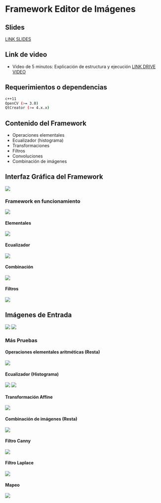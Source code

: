 # Framework Editor de Imágenes

## Slides
[LINK SLIDES](https://github.com/jhuni45/TCG-Laboratorio/blob/master/Framework/TCG_Framework_slides.pdf)
## Link de video
- Video de 5 minutos: Explicación de estructura y ejecución [LINK DRIVE VIDEO](https://drive.google.com/file/d/11ngc03poSr0t1sjDzFQS61kArTJUAndI/view?usp=sharing)

## Requerimientos o dependencias

```bash
c++11
OpenCV (>= 3.0)
QtCreator (>= 4.x.x)
```
## Contenido del Framework
 - Operaciones elementales
 - Ecualizador (histograma)
 - Transformaciones
 - Filtros
 - Convoluciones
 - Combinación de imágenes
 
## Interfaz Gráfica del Framework
![](https://github.com/jhuni45/TCG-Laboratorio/blob/master/Framework/FrameworkUI/newui.png)
 
### Framework en funcionamiento
![](https://github.com/jhuni45/TCG-Laboratorio/blob/master/Framework/FrameworkUI/alluiui.png)
#### Elementales
![](https://github.com/jhuni45/TCG-Laboratorio/blob/master/Framework/FrameworkUI/elemenalui.png)
#### Ecualizador
![](https://github.com/jhuni45/TCG-Laboratorio/blob/master/Framework/FrameworkUI/ecualizadorui.png)
#### Combinación
![](https://github.com/jhuni45/TCG-Laboratorio/blob/master/Framework/FrameworkUI/combisumaui.png)
#### Filtros
![](https://github.com/jhuni45/TCG-Laboratorio/blob/master/Framework/FrameworkUI/filtrosui.png)
##  Imágenes de Entrada
![](https://github.com/jhuni45/TCG-Laboratorio/blob/master/Framework/InputImage/bugs2.bmp)
![](https://github.com/jhuni45/TCG-Laboratorio/blob/master/Framework/InputImage/paisaje.bmp)
### Más Pruebas
#### Operaciones elementales aritméticas (Resta)
![](https://github.com/jhuni45/TCG-Laboratorio/blob/master/Framework/OutImages/aritmeticaresta.jpg)
#### Ecualizador (Histograma)
![](https://github.com/jhuni45/TCG-Laboratorio/blob/master/Framework/OutImages/ecualizador.jpg)
![](https://github.com/jhuni45/TCG-Laboratorio/blob/master/Framework/OutImages/histograma.jpg)
#### Transformación Affine
![](https://github.com/jhuni45/TCG-Laboratorio/blob/master/Framework/OutImages/affine.jpg)
#### Combinación de imágenes (Resta)
![](https://github.com/jhuni45/TCG-Laboratorio/blob/master/Framework/OutImages/combinarresta.jpg)
#### Filtro Canny
![](https://github.com/jhuni45/TCG-Laboratorio/blob/master/Framework/OutImages/canny.jpg)
#### Filtro Laplace
![](https://github.com/jhuni45/TCG-Laboratorio/blob/master/Framework/OutImages/laplace.jpg)
#### Mapeo
![](https://github.com/jhuni45/TCG-Laboratorio/blob/master/Framework/OutImages/mapeo.jpg)



 


